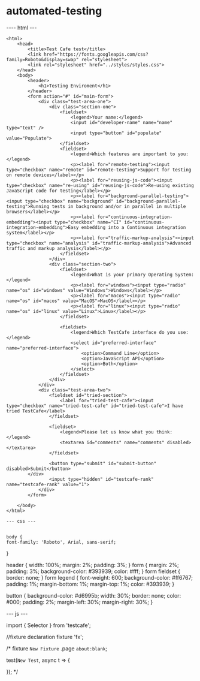 # automated-testing
---- html ---
<!DOCTYPE html>
    <html>
        <head>
            <title>Test Cafe test</title>
            <link href="https://fonts.googleapis.com/css?family=Roboto&display=swap" rel="stylesheet">
            <link rel="stylesheet" href="../styles/styles.css">
        </head>
        <body>
            <header>
                <h1>Testing Enviroment</h1>
            </header>
            <form action="#" id="main-form">
                <div class="test-area-one">
                    <div class="section-one">
                        <fieldset>
                            <legend>Your name:</legend>
                            <input id="developer-name" name="name" type="text" />
                            <input type="button" id="populate" value="Populate">
                        </fieldset>
                        <fieldset>
                            <legend>Which features are important to you:</legend>
                            <p><label for="remote-testing"><input type="checkbox" name="remote" id="remote-testing">Support for testing on remote devices</label></p>
                            <p><label for="reusing-js-code"><input type="checkbox" name="re-using" id="reusing-js-code">Re-using existing JavaScript code for testing</label></p>
                            <p><label for="background-parallel-testing"><input type="checkbox" name="background" id="background-parallel-testing">Running tests in background and/or in parallel in multiple browsers</label></p>
                            <p><label for="continuous-integration-embedding"><input type="checkbox" name="CI" id="continuous-integration-embedding">Easy embedding into a Continuous integration system</label></p>
                            <p><label for="traffic-markup-analysis"><input type="checkbox" name="analysis" id="traffic-markup-analysis">Advanced traffic and markup analysis</label></p>
                        </fieldset>
                    </div>
                    <div class="section-two">
                        <fieldset>
                            <legend>What is your primary Operating System:</legend>
                            <p><label for="windows"><input type="radio" name="os" id="windows" value="Windows">Windows</label></p>
                            <p><label for="macos"><input type="radio" name="os" id="macos" value="MacOS">MacOS</label></p>
                            <p><label for="linux"><input type="radio" name="os" id="linux" value="Linux">Linux</label></p>
                        </fieldset>
                
                        <fieldset>
                            <legend>Which TestCafe interface do you use:</legend>
                            <select id="preferred-interface" name="preferred-interface">
                                <option>Command Line</option>
                                <option>JavaScript API</option>
                                <option>Both</option>
                            </select>
                        </fieldset>
                    </div>
                </div>
                <div class="test-area-two">
                    <fieldset id="tried-section">
                        <label for="tried-test-cafe"><input type="checkbox" name="tried-test-cafe" id="tried-test-cafe">I have tried TestCafe</label>
                    </fieldset>
            
                    <fieldset>
                        <legend>Please let us know what you think:</legend>
                        <textarea id="comments" name="comments" disabled></textarea>
                    </fieldset>
            
                    <button type="submit" id="submit-button" disabled>Submit</button>
            </div>
                    <input type="hidden" id="testcafe-rank" name="testcafe-rank" value="1">
                </div>
            </form>

        </body>
    </html>
    
    --- css ---
    
    
    body {
    font-family: 'Roboto', Arial, sans-serif;
}

header {
    width: 100%;
    margin: 2%;
    padding: 3%;
}
form {
    margin: 2%;
    padding: 3%;
    background-color: #393939;
    color: #fff;
}
form fieldset {
    border:  none;
}
form legend {
    font-weight: 600;
    background-color: #ff6767;
    padding: 1%;
    margin-bottom: 1%;
    margin-top: 1%;
    color: #393939;
}

button {
    background-color: #d6995b;
    width: 30%;
    border: none;
    color: #000;
    padding: 2%;
    margin-left: 30%;
    margin-right: 30%;
}

--- js ---

import { Selector } from 'testcafe';

//fixture declaration
fixture 'fx';



/*
fixture `New Fixture`
    .page `about:blank`;
    
test(`New Test`, async t => {
    
});
*/
